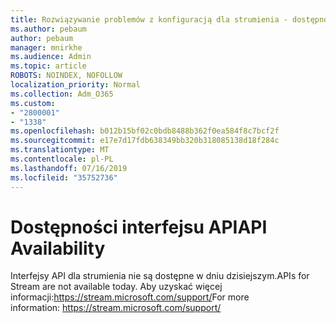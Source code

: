 ```yaml
---
title: Rozwiązywanie problemów z konfiguracją dla strumienia - dostępności interfejsu API
ms.author: pebaum
author: pebaum
manager: mnirkhe
ms.audience: Admin
ms.topic: article
ROBOTS: NOINDEX, NOFOLLOW
localization_priority: Normal
ms.collection: Adm_O365
ms.custom:
- "2800001"
- "1338"
ms.openlocfilehash: b012b15bf02c0bdb8488b362f0ea584f8c7bcf2f
ms.sourcegitcommit: e17e7d17fdb638349bb320b318085138d18f284c
ms.translationtype: MT
ms.contentlocale: pl-PL
ms.lasthandoff: 07/16/2019
ms.locfileid: "35752736"
---
```

# <a name="api-availability"></a><span data-ttu-id="e7926-102">Dostępności interfejsu API</span><span class="sxs-lookup"><span data-stu-id="e7926-102">API Availability</span></span>

<span data-ttu-id="e7926-103">Interfejsy API dla strumienia nie są dostępne w dniu dzisiejszym.</span><span class="sxs-lookup"><span data-stu-id="e7926-103">APIs for Stream are not available today.</span></span>
<span data-ttu-id="e7926-104">Aby uzyskać więcej informacji:https://stream.microsoft.com/support/</span><span class="sxs-lookup"><span data-stu-id="e7926-104">For more information: https://stream.microsoft.com/support/</span></span>